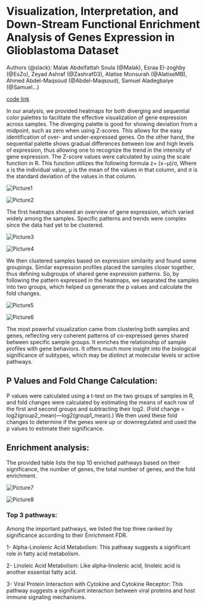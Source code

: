 
# Visualization, Interpretation, and Down-Stream Functional Enrichment Analysis of Genes Expression in Glioblastoma Dataset
Authors (@slack): Malak Abdelfattah Soula (@Malak), Esraa El-zoghby (@EsZo), Zeyad Ashraf (@Zashraf03), Alatise Monsurah (@AlatiseMB), 
Ahmed Abdel-Maqsoud (@Abdel-Maqsoud), Samuel Aladegbaiye (@Samuel...)

[code link](https://github.com/MalakSoula/Glioblastoma-/blob/main/HackBio.R)

In our analysis, we provided heatmaps for both diverging and sequential color palettes to facilitate the effective visualization of gene expression across samples.
The diverging palette is good for showing deviation from a midpoint, such as zero when using Z-scores. This allows for the easy identification of over- and under-expressed genes. 
On the other hand, the sequential palette shows gradual differences between low and high levels of expression, thus allowing one to recognize the trend in the intensity of gene expression. The Z-score values were calculated by using the scale function in R. This function utilizes the following formula z= (x−μ)/σ, Where x is the individual value, μ is the mean of the values in that column, and σ is the standard deviation of the values in that column.

 

![Picture1](https://github.com/user-attachments/assets/984df331-2a4c-42e7-b6ad-a7cc54758463)

![Picture2](https://github.com/user-attachments/assets/f6683fc9-26f7-4a38-9cc3-bce38bf46a06)

The first heatmaps showed an overview of gene expression, which varied widely among the samples.
Specific patterns and trends were complex since the data had yet to be clustered.

![Picture3](https://github.com/user-attachments/assets/088d33fd-48ea-47b5-9fdd-cbee072d82de)

![Picture4](https://github.com/user-attachments/assets/94b41495-46c6-4a6d-af43-d8157f057243)


We then clustered samples based on expression similarity and found some groupings. Similar expression profiles placed the samples closer together, 
thus defining subgroups of shared gene expression patterns. So, by following the pattern expressed in the heatmaps, we separated the samples into two groups, which helped us generate the p values and calculate the fold changes.

![Picture5](https://github.com/user-attachments/assets/636a8eb7-c797-4db0-bf5a-d7d1bfd88cda)

![Picture6](https://github.com/user-attachments/assets/7ae13e89-0ded-4a05-96b3-685cf9e2b96d)

The most powerful visualization came from clustering both samples and genes, reflecting very coherent patterns of co-expressed genes shared between specific sample groups. 
It enriches the relationship of sample profiles with gene behaviors. It offers much more insight into the biological significance of subtypes, which may be distinct at molecular levels or active pathways.
## P Values and Fold Change Calculation:
P values were calculated using a t-test on the two groups of samples in R, and fold changes were calculated by estimating the means of each row of the first and second groups and subtracting their log2. (Fold change = log2(group2_mean)—log2(group1_mean).) We then used these fold changes to determine if the genes were up or downregulated and used the p values to estimate their significance.

## Enrichment analysis:
The provided table lists the top 10 enriched pathways based on their significance, the number of genes, the total number of genes, and the fold enrichment.

![Picture7](https://github.com/user-attachments/assets/1abb91dc-1ab5-43d0-8644-990cff499673)

![Picture8](https://github.com/user-attachments/assets/2058a621-cccc-4dbc-bfd7-92efc26781c9)

### Top 3 pathways:
Among the important pathways, we listed the top three ranked by significance according to their Enrichment FDR.

1-	Alpha-Linolenic Acid Metabolism: This pathway suggests a significant role in fatty acid metabolism.

2-	Linoleic Acid Metabolism: Like alpha-linolenic acid, linoleic acid is another essential fatty acid.

3-	Viral Protein Interaction with Cytokine and Cytokine Receptor: This pathway suggests a significant interaction between viral proteins and host immune signaling mechanisms. 

